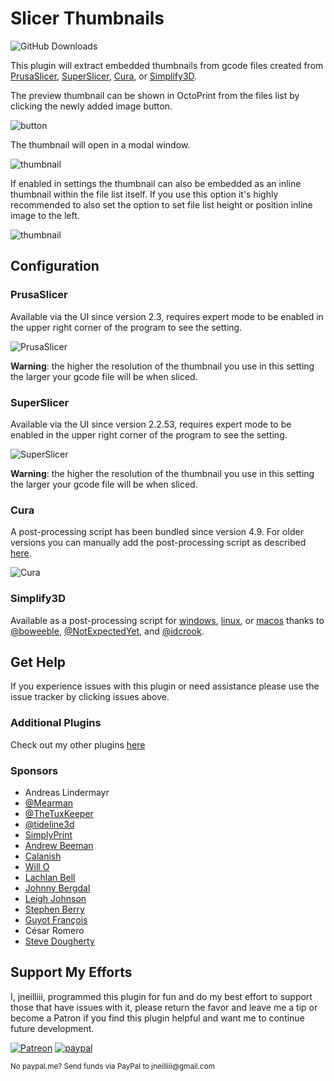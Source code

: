 # Slicer Thumbnails

![GitHub Downloads](https://badgen.net/github/assets-dl/jneilliii/OctoPrint-PrusaSlicerThumbnails/)

This plugin will extract embedded thumbnails from gcode files created from [PrusaSlicer](#PrusaSlicer), [SuperSlicer](#SuperSlicer), [Cura](#Cura), or [Simplify3D](#Simplify3D).

The preview thumbnail can be shown in OctoPrint from the files list by clicking the newly added image button.

![button](screenshot_button.png)

The thumbnail will open in a modal window.

![thumbnail](screenshot_thumbnail.png)

If enabled in settings the thumbnail can also be embedded as an inline thumbnail within the file list itself. If you use this option it's highly recommended to also set the option to set file list height or position inline image to the left.

![thumbnail](screenshot_inline_thumbnail.png)

## Configuration

### PrusaSlicer

Available via the UI since version 2.3, requires expert mode to be enabled in the upper right corner of the program to see the setting.

![PrusaSlicer](screenshot_prusaslicer.png)

**Warning**: the higher the resolution of the thumbnail you use in this setting the larger your gcode file will be when sliced.

### SuperSlicer

Available via the UI since version 2.2.53, requires expert mode to be enabled in the upper right corner of the program to see the setting.

![SuperSlicer](screenshot_superslicer.png)

**Warning**: the higher the resolution of the thumbnail you use in this setting the larger your gcode file will be when sliced.

### Cura

A post-processing script has been bundled since version 4.9. For older versions you can manually add the post-processing script as described [here](https://gist.github.com/jneilliii/4034c84d1ec219c68c8877d0e794ec4e).

![Cura](screenshot_cura.png)

### Simplify3D

Available as a post-processing script for [windows](https://github.com/boweeble/s3d-thumbnail-generator),  [linux](https://github.com/NotExpectedYet/s3d-thumbnail-generator), or [macos](https://github.com/idcrook/s3d-thumbnail-generator-macos) thanks to [@boweeble](https://github.com/boweeble/), [@NotExpectedYet](https://github.com/NotExpectedYet/), and [@idcrook](https://github.com/idcrook/).

## Get Help

If you experience issues with this plugin or need assistance please use the issue tracker by clicking issues above.

### Additional Plugins

Check out my other plugins [here](https://plugins.octoprint.org/by_author/#jneilliii)

### Sponsors
- Andreas Lindermayr
- [@Mearman](https://github.com/Mearman)
- [@TheTuxKeeper](https://github.com/thetuxkeeper)
- [@tideline3d](https://github.com/tideline3d/)
- [SimplyPrint](https://simplyprint.dk/)
- [Andrew Beeman](https://github.com/Kiendeleo)
- [Calanish](https://github.com/calanish)
- [Will O](https://github.com/4wrxb)
- [Lachlan Bell](https://lachy.io/)
- [Johnny Bergdal](https://github.com/bergdahl)
- [Leigh Johnson](https://github.com/leigh-johnson)
- [Stephen Berry](https://github.com/berrystephenw)
- [Guyot François](https://github.com/iFrostizz)
- César Romero
- [Steve Dougherty](https://github.com/Thynix)

## Support My Efforts
I, jneilliii, programmed this plugin for fun and do my best effort to support those that have issues with it, please return the favor and leave me a tip or become a Patron if you find this plugin helpful and want me to continue future development.

[![Patreon](patreon-with-text-new.png)](https://www.patreon.com/jneilliii) [![paypal](paypal-with-text.png)](https://paypal.me/jneilliii)

<small>No paypal.me? Send funds via PayPal to jneilliii&#64;gmail&#46;com</small>
